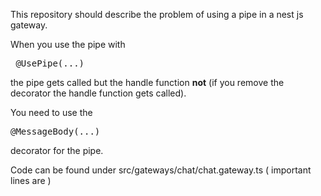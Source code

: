 This repository should describe the problem of using a pipe in a nest js gateway.

When you use the pipe with <pre> @UsePipe(...) </pre> the pipe gets called but the handle function <strong>not</strong> (if you remove the decorator the handle function gets called).

You need to use the <pre>@MessageBody(...)</pre> decorator for the pipe.

Code can be found under src/gateways/chat/chat.gateway.ts ( important lines are  )